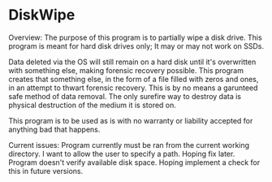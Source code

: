 # DiskWipe
Overview:
The purpose of this program is to partially wipe a disk drive. This program is 
meant for hard disk drives only; It may or may not work on SSDs.

Data deleted via the OS will still remain on a hard disk until it's overwritten
with something else, making forensic recovery possible. This program creates that
something else, in the form of a file filled with zeros and ones, in an attempt
to thwart forensic recovery. This is by no means a garunteed safe method of
data removal. The only surefire way to destroy data is physical destruction of
the medium it is stored on.

This program is to be used as is with no warranty or liability accepted for 
anything bad that happens.

Current issues:
Program currently must be ran from the current working directory. I want to allow
the user to specify a path. Hoping fix later.
Program doesn't verify available disk space. Hoping implement a check for this in future
versions.

